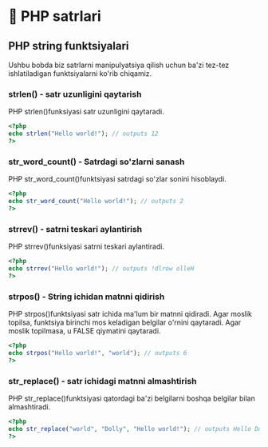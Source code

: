 # 📔 PHP satrlari

## PHP string funktsiyalari

Ushbu bobda biz satrlarni manipulyatsiya qilish uchun ba'zi tez-tez ishlatiladigan funktsiyalarni ko'rib chiqamiz.

### strlen() - satr uzunligini qaytarish

PHP strlen()funksiyasi satr uzunligini qaytaradi.

```php
<?php
echo strlen("Hello world!"); // outputs 12
?>
```

### str_word_count() - Satrdagi so'zlarni sanash

PHP str_word_count()funktsiyasi satrdagi so'zlar sonini hisoblaydi.

```php
<?php
echo str_word_count("Hello world!"); // outputs 2
?>
```

### strrev() - satrni teskari aylantirish

PHP strrev()funksiyasi satrni teskari aylantiradi.

```php
<?php
echo strrev("Hello world!"); // outputs !dlrow olleH
?>
```

### strpos() - String ichidan matnni qidirish

PHP strpos()funktsiyasi satr ichida ma'lum bir matnni qidiradi. Agar moslik topilsa, funktsiya birinchi mos keladigan belgilar o'rnini qaytaradi. Agar moslik topilmasa, u FALSE qiymatini qaytaradi.

```php
<?php
echo strpos("Hello world!", "world"); // outputs 6
?>
```

### str_replace() - satr ichidagi matnni almashtirish

PHP str_replace()funktsiyasi qatordagi ba'zi belgilarni boshqa belgilar bilan almashtiradi.

```php
<?php
echo str_replace("world", "Dolly", "Hello world!"); // outputs Hello Dolly!
?>
```




